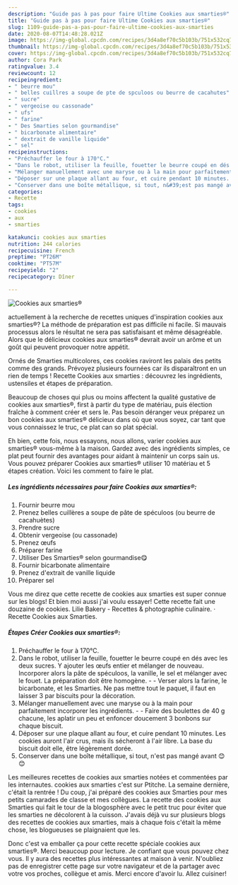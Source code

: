 ```yaml
---
description: "Guide pas à pas pour faire Ultime Cookies aux smarties®"
title: "Guide pas à pas pour faire Ultime Cookies aux smarties®"
slug: 1109-guide-pas-a-pas-pour-faire-ultime-cookies-aux-smarties
date: 2020-08-07T14:48:28.021Z
image: https://img-global.cpcdn.com/recipes/3d4a8ef70c5b103b/751x532cq70/cookies-aux-smarties-photo-principale-de-la-recette.jpg
thumbnail: https://img-global.cpcdn.com/recipes/3d4a8ef70c5b103b/751x532cq70/cookies-aux-smarties-photo-principale-de-la-recette.jpg
cover: https://img-global.cpcdn.com/recipes/3d4a8ef70c5b103b/751x532cq70/cookies-aux-smarties-photo-principale-de-la-recette.jpg
author: Cora Park
ratingvalue: 3.4
reviewcount: 12
recipeingredient:
- " beurre mou"
- " belles cuillres a soupe de pte de spculoos ou beurre de cacahutes"
- " sucre"
- " vergeoise ou cassonade"
- " ufs"
- " farine"
- " Des Smarties selon gourmandise"
- " bicarbonate alimentaire"
- " dextrait de vanille liquide"
- " sel"
recipeinstructions:
- "Préchauffer le four à 170°C."
- "Dans le robot, utiliser la feuille, fouetter le beurre coupé en dés avec les deux sucres. Y ajouter les œufs entier et mélanger de nouveau. Incorporer alors la pâte de spéculoos, la vanille, le sel et mélanger avec le fouet. La préparation doit être homogène.  Verser alors la farine, le bicarbonate, et les Smarties. Ne pas mettre tout le paquet, il faut en laisser 3 par biscuits pour la décoration."
- "Mélanger manuellement avec une maryse ou à la main pour parfaitement incorporer les ingrédients.  Faire des boulettes de 40 g chacune, les aplatir un peu et enfoncer doucement 3 bonbons sur chaque biscuit."
- "Déposer sur une plaque allant au four, et cuire pendant 10 minutes. Les cookies auront l&#39;air crus, mais ils sécheront à l&#39;air libre. La base du biscuit doit elle, être légèrement dorée."
- "Conserver dans une boîte métallique, si tout, n&#39;est pas mangé avant 😊😊"
categories:
- Recette
tags:
- cookies
- aux
- smarties

katakunci: cookies aux smarties 
nutrition: 244 calories
recipecuisine: French
preptime: "PT26M"
cooktime: "PT57M"
recipeyield: "2"
recipecategory: Dîner

---
```



![Cookies aux smarties®](https://img-global.cpcdn.com/recipes/3d4a8ef70c5b103b/751x532cq70/cookies-aux-smarties-photo-principale-de-la-recette.jpg)

actuellement à la recherche de recettes uniques d'inspiration cookies aux smarties®? La méthode de préparation est pas difficile ni facile. Si mauvais processus alors le résultat ne sera pas satisfaisant et même désagréable. Alors que le délicieux cookies aux smarties® devrait avoir un arôme et un goût qui peuvent provoquer notre appétit.

Ornés de Smarties multicolores, ces cookies raviront les palais des petits comme des grands. Prévoyez plusieurs fournées car ils disparaîtront en un rien de temps ! Recette Cookies aux smarties : découvrez les ingrédients, ustensiles et étapes de préparation.

Beaucoup de choses qui plus ou moins affectent la qualité gustative de cookies aux smarties®, first à partir du type de matériau, puis élection fraîche à comment créer et sers le. Pas besoin déranger veux préparez un bon cookies aux smarties® délicieux dans où que vous soyez, car tant que vous connaissez le truc, ce plat can so plat spécial.


Eh bien, cette fois, nous essayons, nous allons, varier cookies aux smarties® vous-même à la maison. Gardez avec des ingrédients simples, ce plat peut fournir des avantages pour aidant à maintenir un corps sain us. Vous pouvez préparer Cookies aux smarties® utiliser 10 matériau et 5 étapes création. Voici les comment to faire le plat.

<!--inarticleads1-->

##### Les ingrédients nécessaires pour faire Cookies aux smarties®:

1. Fournir  beurre mou
1. Prenez  belles cuillères a soupe de pâte de spéculoos (ou beurre de cacahuètes)
1. Prendre  sucre
1. Obtenir  vergeoise (ou cassonade)
1. Prenez  œufs
1. Préparer  farine
1. Utiliser  Des Smarties® selon gourmandise😋
1. Fournir  bicarbonate alimentaire
1. Prenez  d&#39;extrait de vanille liquide
1. Préparer  sel


Vous me direz que cette recette de cookies aux smarties est super connue sur les blogs! Et bien moi aussi j&#39;ai voulu essayer! Cette recette fait une douzaine de cookies. Lilie Bakery - Recettes &amp; photographie culinaire. · Recette Cookies aux Smarties. 

<!--inarticleads2-->

##### Étapes Créer Cookies aux smarties®:

1. Préchauffer le four à 170°C.
1. Dans le robot, utiliser la feuille, fouetter le beurre coupé en dés avec les deux sucres. Y ajouter les œufs entier et mélanger de nouveau. Incorporer alors la pâte de spéculoos, la vanille, le sel et mélanger avec le fouet. La préparation doit être homogène. -  - Verser alors la farine, le bicarbonate, et les Smarties. Ne pas mettre tout le paquet, il faut en laisser 3 par biscuits pour la décoration.
1. Mélanger manuellement avec une maryse ou à la main pour parfaitement incorporer les ingrédients. -  - Faire des boulettes de 40 g chacune, les aplatir un peu et enfoncer doucement 3 bonbons sur chaque biscuit.
1. Déposer sur une plaque allant au four, et cuire pendant 10 minutes. Les cookies auront l&#39;air crus, mais ils sécheront à l&#39;air libre. La base du biscuit doit elle, être légèrement dorée.
1. Conserver dans une boîte métallique, si tout, n&#39;est pas mangé avant 😊😊


Les meilleures recettes de cookies aux smarties notées et commentées par les internautes. cookies aux smarties c&#39;est sur Ptitche. La semaine dernière, c&#39;était la rentrée ! Du coup, j&#39;ai préparé des cookies aux Smarties pour mes petits camarades de classe et mes collègues. La recette des cookies aux Smarties qui fait le tour de la blogosphère avec le petit truc pour éviter que les smarties ne décolorent à la cuisson. J&#39;avais déjà vu sur plusieurs blogs des recettes de cookies aux smarties, mais à chaque fois c&#39;était la même chose, les blogueuses se plaignaient que les. 


Donc c'est va emballer ça pour cette recette spéciale cookies aux smarties®. Merci beaucoup pour lecture. Je confiant que vous pouvez chez vous. Il y aura des recettes plus  intéressantes at maison à venir. N'oubliez pas de enregistrer cette page sur votre navigateur et de la partager avec votre vos proches, collègue et amis. Merci encore d'avoir lu. Allez cuisiner!
